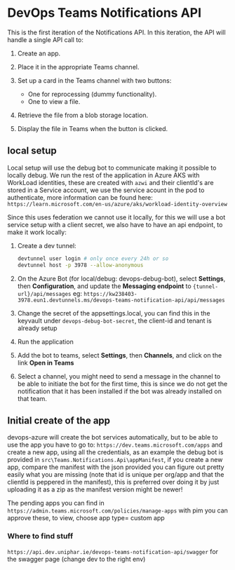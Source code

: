 # DevOps Teams Notifications API

This is the first iteration of the Notifications API. In this iteration, the API will handle a single API call to:

1. Create an app.
2. Place it in the appropriate Teams channel.
3. Set up a card in the Teams channel with two buttons:

   - One for reprocessing (dummy functionality).
   - One to view a file.

4. Retrieve the file from a blob storage location.
5. Display the file in Teams when the button is clicked.

## local setup

Local setup will use the debug bot to communicate making it possible to locally debug.
We run the rest of the application in Azure AKS with WorkLoad identities, these are created with `azwi` and their clientId's are stored in a Service account, we use the service acount in the pod to authenticate, more information can be found here: `https://learn.microsoft.com/en-us/azure/aks/workload-identity-overview`

Since this uses federation we cannot use it locally, for this we will use a bot service setup with a client secret, we also have to have an api endpoint, to make it work locally:

1. Create a dev tunnel:

   ```bash
   devtunnel user login # only once every 24h or so
   devtunnel host -p 3978 --allow-anonymous

   ```

2. On the Azure Bot (for local/debug: devops-debug-bot), select **Settings**, then **Configuration**, and update the **Messaging endpoint** to `{tunnel-url}/api/messages` eg: `https://kw238403-3978.eun1.devtunnels.ms/devops-teams-notification-api/api/messages`
3. Change the secret of the appsettings.local, you can find this in the keyvault under `devops-debug-bot-secret`, the client-id and tenant is already setup
4. Run the application
5. Add the bot to teams, select **Settings**, then **Channels**, and click on the link **Open in Teams**
6. Select a channel, you might need to send a message in the channel to be able to initiate the bot for the first time, this is since we do not get the notification that it has been installed if the bot was already installed on that team.

## Initial create of the app

devops-azure will create the bot services automatically, but to be able to use the app you have to go to:
`https://dev.teams.microsoft.com/apps` and create a new app, using all the credentials, as an example the debug bot is provided in `src\Teams.Notifications.Api\appManifest`, if you create a new app, compare the manifest with the json provided you can figure out pretty easily what you are missing (note that id is unique per org/app and that the clientId is peppered in the manifest), this is preferred over doing it by just uploading it as a zip as the manifest version might be newer!

The pending apps you can find in `https://admin.teams.microsoft.com/policies/manage-apps` with pim you can approve these, to view, choose app type= custom app

### Where to find stuff

`https://api.dev.uniphar.ie/devops-teams-notification-api/swagger` for the swagger page (change dev to the right env)
